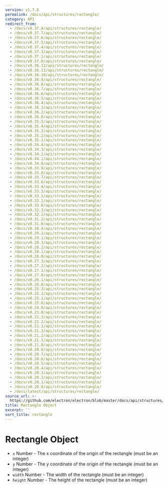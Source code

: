 ```yaml
---
version: v1.7.8
permalink: /docs/api/structures/rectangle/
category: API
redirect_from:
  - /docs/v0.37.8/api/structures/rectangle/
  - /docs/v0.37.7/api/structures/rectangle/
  - /docs/v0.37.6/api/structures/rectangle/
  - /docs/v0.37.5/api/structures/rectangle/
  - /docs/v0.37.4/api/structures/rectangle/
  - /docs/v0.37.3/api/structures/rectangle/
  - /docs/v0.37.1/api/structures/rectangle/
  - /docs/v0.37.0/api/structures/rectangle/
  - /docs/v0.36.12/api/structures/rectangle/
  - /docs/v0.36.11/api/structures/rectangle/
  - /docs/v0.36.10/api/structures/rectangle/
  - /docs/v0.36.9/api/structures/rectangle/
  - /docs/v0.36.8/api/structures/rectangle/
  - /docs/v0.36.7/api/structures/rectangle/
  - /docs/v0.36.6/api/structures/rectangle/
  - /docs/v0.36.5/api/structures/rectangle/
  - /docs/v0.36.4/api/structures/rectangle/
  - /docs/v0.36.3/api/structures/rectangle/
  - /docs/v0.36.2/api/structures/rectangle/
  - /docs/v0.36.0/api/structures/rectangle/
  - /docs/v0.35.5/api/structures/rectangle/
  - /docs/v0.35.4/api/structures/rectangle/
  - /docs/v0.35.3/api/structures/rectangle/
  - /docs/v0.35.2/api/structures/rectangle/
  - /docs/v0.35.1/api/structures/rectangle/
  - /docs/v0.34.4/api/structures/rectangle/
  - /docs/v0.34.3/api/structures/rectangle/
  - /docs/v0.34.2/api/structures/rectangle/
  - /docs/v0.34.1/api/structures/rectangle/
  - /docs/v0.34.0/api/structures/rectangle/
  - /docs/v0.33.9/api/structures/rectangle/
  - /docs/v0.33.8/api/structures/rectangle/
  - /docs/v0.33.7/api/structures/rectangle/
  - /docs/v0.33.6/api/structures/rectangle/
  - /docs/v0.33.4/api/structures/rectangle/
  - /docs/v0.33.3/api/structures/rectangle/
  - /docs/v0.33.2/api/structures/rectangle/
  - /docs/v0.33.1/api/structures/rectangle/
  - /docs/v0.33.0/api/structures/rectangle/
  - /docs/v0.32.3/api/structures/rectangle/
  - /docs/v0.32.2/api/structures/rectangle/
  - /docs/v0.31.2/api/structures/rectangle/
  - /docs/v0.31.0/api/structures/rectangle/
  - /docs/v0.30.4/api/structures/rectangle/
  - /docs/v0.29.2/api/structures/rectangle/
  - /docs/v0.29.1/api/structures/rectangle/
  - /docs/v0.28.3/api/structures/rectangle/
  - /docs/v0.28.2/api/structures/rectangle/
  - /docs/v0.28.1/api/structures/rectangle/
  - /docs/v0.28.0/api/structures/rectangle/
  - /docs/v0.27.3/api/structures/rectangle/
  - /docs/v0.27.2/api/structures/rectangle/
  - /docs/v0.27.1/api/structures/rectangle/
  - /docs/v0.27.0/api/structures/rectangle/
  - /docs/v0.26.1/api/structures/rectangle/
  - /docs/v0.26.0/api/structures/rectangle/
  - /docs/v0.25.3/api/structures/rectangle/
  - /docs/v0.25.2/api/structures/rectangle/
  - /docs/v0.25.1/api/structures/rectangle/
  - /docs/v0.25.0/api/structures/rectangle/
  - /docs/v0.24.0/api/structures/rectangle/
  - /docs/v0.23.0/api/structures/rectangle/
  - /docs/v0.22.3/api/structures/rectangle/
  - /docs/v0.22.2/api/structures/rectangle/
  - /docs/v0.22.1/api/structures/rectangle/
  - /docs/v0.21.3/api/structures/rectangle/
  - /docs/v0.21.2/api/structures/rectangle/
  - /docs/v0.21.1/api/structures/rectangle/
  - /docs/v0.21.0/api/structures/rectangle/
  - /docs/v0.20.8/api/structures/rectangle/
  - /docs/v0.20.7/api/structures/rectangle/
  - /docs/v0.20.6/api/structures/rectangle/
  - /docs/v0.20.5/api/structures/rectangle/
  - /docs/v0.20.4/api/structures/rectangle/
  - /docs/v0.20.3/api/structures/rectangle/
  - /docs/v0.20.2/api/structures/rectangle/
  - /docs/v0.20.1/api/structures/rectangle/
  - /docs/v0.20.0/api/structures/rectangle/
  - /docs/latest/api/structures/rectangle/
source_url: >-
  https://github.com/electron/electron/blob/master/docs/api/structures/rectangle.md
title: Rectangle Object
excerpt: ''
sort_title: rectangle
---
```




<!--


                                      ::::
                                    :o+//+o:
                                    +o    oo-
                                    :o+//oo/+o/
                                      -::-   -oo:
                                               /s/
                      -::::::::-                :s/  :::--
                  :+oo+////////+:        -:/+oo/ :s:-///++oo+:
                /o+:                -/+oo+/:-     +o-      -:+o:
               /s:              -:+o+/:           -o+         :s/
              -s/            -/oo/:                /s-         +s-
              -s/         -/oo/-                   -s/         /s-
               oo       :+o/-                       oo         oo
               -s/    :oo/                          /s-       /s-
                :s/ :oo:              -::-          /s-      /s:
                  -+o/               /ssss/         :s:    -+o-
                 :o+--               /ssss/         :s:   :o+-
                :s/  +o:              -::-          /s-   --
               -s/    :+o/-                         /s-
               oo       -+o+-                       oo
              -s/         -/oo/-                   -s/
             -+soo+:         -/oo/:                /s-      /oooo+-
             o+   :s:           -:+o+/:-          -o+      /s:  -oo
             oo:--/s:       ::      -:+oo+/:-     -/-      /s/--:o+
              :+++/-        :s:          -:/+ooo++//////++oo//+o+:
                             /s:                --::::::--
                              /s/              /s-
                               :oo:          :oo:
                                 /oo/-    -/oo/
                                   -/+oooo+/-





                   _______  _______  _______  _______  __
                  |       ||       ||       ||       ||  |
                  |  _____||_     _||   _   ||    _  ||  |
                  | |_____   |   |  |  | |  ||   |_| ||  |
                  |_____  |  |   |  |  |_|  ||    ___||__|
                   _____| |  |   |  |       ||   |     __
                  |_______|  |___|  |_______||___|    |__|


    This file is generated automatically, so it should not be edited.

    To make changes, head over to the electron/electron repository:

    https://github.com/electron/electron/blob/master/docs/api/structures/rectangle.md

    Thanks!

-->
# Rectangle Object

*   `x` Number - The x coordinate of the origin of the rectangle (must be an integer)
*   `y` Number - The y coordinate of the origin of the rectangle (must be an integer)
*   `width` Number - The width of the rectangle (must be an integer)
*   `height` Number - The height of the rectangle (must be an integer)
